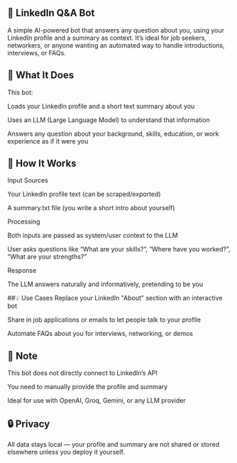 ## 🤖 LinkedIn Q&A Bot
A simple AI-powered bot that answers any question about you, using your LinkedIn profile and a summary as context. It’s ideal for job seekers, networkers, or anyone wanting an automated way to handle introductions, interviews, or FAQs.

## 🧠 What It Does
This bot:

Loads your LinkedIn profile and a short text summary about you

Uses an LLM (Large Language Model) to understand that information

Answers any question about your background, skills, education, or work experience as if it were you

## 🚀 How It Works
Input Sources

Your LinkedIn profile text (can be scraped/exported)

A summary.txt file (you write a short intro about yourself)

Processing

Both inputs are passed as system/user context to the LLM

User asks questions like “What are your skills?”, “Where have you worked?”, “What are your strengths?”

Response

The LLM answers naturally and informatively, pretending to be you

##💡 Use Cases
Replace your LinkedIn "About" section with an interactive bot

Share in job applications or emails to let people talk to your profile

Automate FAQs about you for interviews, networking, or demos

## 📌 Note
This bot does not directly connect to LinkedIn’s API

You need to manually provide the profile and summary

Ideal for use with OpenAI, Groq, Gemini, or any LLM provider

## 🔒 Privacy
All data stays local — your profile and summary are not shared or stored elsewhere unless you deploy it yourself.

